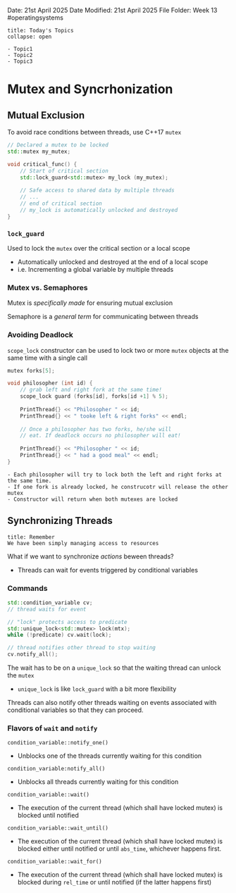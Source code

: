 Date: 21st April 2025
Date Modified: 21st April 2025
File Folder: Week 13
#operatingsystems

```ad-abstract
title: Today's Topics
collapse: open

- Topic1
- Topic2
- Topic3

```

# Mutex and Syncrhonization

## Mutual Exclusion

To avoid race conditions between threads, use C++17 `mutex`

```c++
// Declared a mutex to be locked
std::mutex my_mutex;

void critical_func() {
	// Start of critical section
	std::lock_guard<std::mutex> my_lock (my_mutex);
	
	// Safe access to shared data by multiple threads
	// ...
	// end of critical section
	// my_lock is automatically unlocked and destroyed
}
```

### `lock_guard`

Used to lock the `mutex` over the critical section or a local scope
- Automatically unlocked and destroyed at the end of a local scope
- i.e. Incrementing a global variable by multiple threads

### Mutex vs. Semaphores

Mutex is *specifically made* for ensuring mutual exclusion

Semaphore is a *general term* for communicating between threads

### Avoiding Deadlock

`scope_lock` constructor can be used to lock two or more `mutex` objects at the same time with a single call

```c++
mutex forks[5];

void philosopher (int id) {
	// grab left and right fork at the same time!
	scope_lock guard (forks[id], forks[id +1] % 5);
	
	PrintThread{} << "Philosopher " << id;
	PrintThread{} << " tooke left & right forks" << endl;
	
	// Once a philosopher has two forks, he/she will
	// eat. If deadlock occurs no philosopher will eat!
	
	PrintThread{} << "Philosopher " << id;
	PrintThread{} << " had a good meal" << endl;
}
```

```ad-example
- Each philosopher will try to lock both the left and right forks at the same time.
- If one fork is already locked, he construcotr will release the other mutex
- Constructor will return when both mutexes are locked
```

## Synchronizing Threads

```ad-note
title: Remember
We have been simply managing access to resources
```

What if we want to synchronize *actions* beween threads?
- Threads can wait for events triggered by conditional variables

### Commands

```c++
std::condition_variable cv;
// thread waits for event

// "lock" protects access to predicate
std::unique_lock<std::mutex> lock(mtx);
while (!predicate) cv.wait(lock);

// thread notifies other thread to stop waiting
cv.notify_all();
```

The wait has to be on a `unique_lock` so that the waiting thread can unlock the `mutex`
- `unique_lock` is like `lock_guard` with a bit more flexibility

Threads can also notify other threads waiting on events associated with conditional variables so that they can proceed.

### Flavors of `wait` and `notify`

`condition_variable::notify_one()`
- Unblocks one of the threads currently waiting for this condition

`condition_variable:notify_all()`
- Unblocks all threads currently waiting for this condition

`condition_variable::wait()`
- The execution of the current thread (which shall have locked mutex) is blocked until notified

`condition_variable::wait_until()`
- The execution of the current thread (which shall have locked mutex) is blocked either until notified or until `abs_time`, whichever happens first.

`condition_variable::wait_for()`
- The execution of the current thread (which shall have locked mutex) is blocked during `rel_time` or until notified (if the latter happens first)


